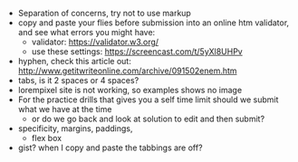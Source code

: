 
















- Separation of concerns, try not to use markup
- copy and paste your flies before submission into an online htm validator, and see what errors you might have:
  - validator: https://validator.w3.org/
  - use these settings: https://screencast.com/t/5yXl8UHPv
- hyphen, check this article out: http://www.getitwriteonline.com/archive/091502enem.htm
- tabs, is it 2 spaces or 4 spaces?
- lorempixel site is not working, so examples shows no image
- For the practice drills that gives you a self time limit should we submit what we have at the time
  - or do we go back and look at solution to edit and then submit?
- specificity, margins, paddings, 
  - flex box
- gist? when I copy and paste the tabbings are off?